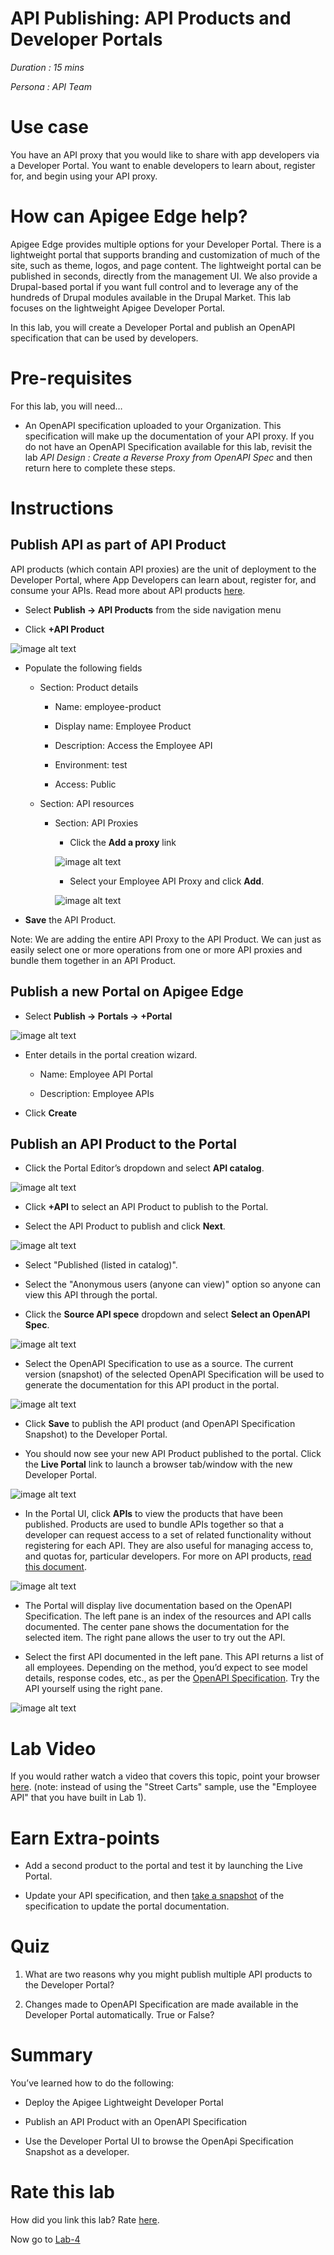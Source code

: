 # API Publishing: API Products and Developer Portals

*Duration : 15 mins*

*Persona : API Team*

# Use case

You have an API proxy that you would like to share with app developers via a Developer Portal.  You want to enable developers to learn about, register for, and begin using your API proxy.

# How can Apigee Edge help?

Apigee Edge provides multiple options for your Developer Portal.  There is a lightweight portal that supports branding and customization of much of the site, such as theme, logos, and page content.  The lightweight portal can be published in seconds, directly from the management UI.  We also provide a Drupal-based portal if you want full control and to leverage any of the hundreds of Drupal modules available in the Drupal Market.  This lab focuses on the lightweight Apigee Developer Portal.

In this lab, you will create a Developer Portal and publish an OpenAPI specification that can be used by developers.

# Pre-requisites

For this lab, you will need…

* An OpenAPI specification uploaded to your Organization.  This specification will make up the documentation of your API proxy.  If you do not have an OpenAPI Specification available for this lab, revisit the lab *API Design : Create a Reverse Proxy from OpenAPI Spec* and then return here to complete these steps.

# Instructions

## Publish API as part of API Product

API products (which contain API proxies) are the unit of deployment to the Developer Portal, where App Developers can learn about, register for, and consume your APIs.  Read more about API products [here](https://docs.apigee.com/api-platform/publish/what-api-product).

* Select **Publish → API Products** from the side navigation menu

* Click  **+API Product**

![image alt text](./media/image_0.png)

* Populate the following fields

    * Section: Product details

        * Name: employee-product
        
        * Display name: Employee Product

        * Description: Access the Employee API

        * Environment: test

        * Access: Public

    * Section: API resources

        * Section: API Proxies

            * Click the **Add a proxy** link

            ![image alt text](./media/image_1.png)

            * Select your Employee API Proxy and click **Add**.

            ![image alt text](./media/image_2.png)

* **Save** the API Product.

Note: We are adding the entire API Proxy to the API Product.  We can just as easily select one or more operations from one or more API proxies and bundle them together in an API Product.

## Publish a new Portal on Apigee Edge

* Select **Publish → Portals → +Portal**

![image alt text](./media/image_3.png)

* Enter details in the portal creation wizard. 

  * Name: Employee API Portal

  * Description: Employee APIs

* Click **Create**



## Publish an API Product to the Portal

* Click the Portal Editor’s dropdown and select **API catalog**.

![image alt text](./media/image_5.png)

* Click **+API** to select an API Product to publish to the Portal.

* Select the API Product to publish and click **Next**.

![image alt text](./media/image_6.png)

* Select "Published (listed in catalog)". 

* Select the "Anonymous users (anyone can view)" option so anyone can view this API through the portal. 

* Click the **Source API spece** dropdown and select **Select an OpenAPI Spec**.

![image alt text](./media/image_9.png)

* Select the OpenAPI Specification to use as a source. The current version (snapshot) of the selected OpenAPI Specification will be used to generate the documentation for this API product in the portal.

![image alt text](./media/image_8.png)


* Click **Save** to publish the API product (and OpenAPI Specification Snapshot) to the Developer Portal.
 
* You should now see your new API Product published to the portal. Click the **Live Portal** link to launch a browser tab/window with the new Developer Portal.

![image alt text](./media/image_10.png)

* In the Portal UI, click **APIs** to view the products that have been published. Products are used to bundle APIs together so that a developer can request access to a set of related functionality without registering for each API.  They are also useful for managing access to, and quotas for, particular developers.  For more on API products, [read this document](https://docs.apigee.com/api-platform/publish/what-api-product).

![image alt text](./media/image_11.png)

* The Portal will display live documentation based on the OpenAPI Specification. The left pane is an index of the resources and API calls documented. The center pane shows the documentation for the selected item. The right pane allows the user to try out the API. 

* Select the first API documented in the left pane. This API returns a list of all employees. Depending on the method, you’d expect to see model details, response codes, etc., as per the [OpenAPI Specification](https://github.com/OAI/OpenAPI-Specification/blob/master/versions/2.0.md). Try the API yourself using the right pane. 

![image alt text](./media/image_12.png)

# Lab Video

If you would rather watch a video that covers this topic, point your browser [here](https://youtu.be/_gDpzDJPNQg). (note: instead of using the "Street Carts" sample, use the "Employee API" that you have built in Lab 1).

# Earn Extra-points

* Add a second product to the portal and test it by launching the Live Portal.

* Update your API specification, and then [take a snapshot](https://docs-new.apigee.com/publish-apis#take-snapshot) of the specification to update the portal documentation. 

# Quiz

1. What are two reasons why you might publish multiple API products to the Developer Portal?

2. Changes made to OpenAPI Specification are made available in the Developer Portal automatically.  True or False?

# Summary

You’ve learned how to do the following:

* Deploy the Apigee Lightweight Developer Portal

* Publish an API Product with an OpenAPI Specification

* Use the Developer Portal UI to browse the OpenApi Specification Snapshot as a developer.

# Rate this lab

How did you link this lab? Rate [here](https://goo.gl/forms/j33WG2U0NFf02QHi1).

Now go to [Lab-4](../Lab%204%20API%20Consumption%20-%20Developers%20and%20Apps)
